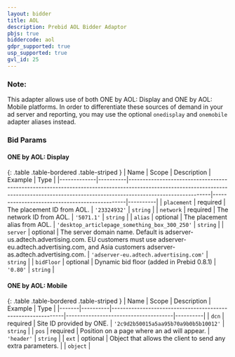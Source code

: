 ```yaml
---
layout: bidder
title: AOL
description: Prebid AOL Bidder Adaptor
pbjs: true
biddercode: aol
gdpr_supported: true
usp_supported: true
gvl_id: 25
---
```


### Note:
This adapter allows use of both ONE by AOL: Display and ONE by AOL: Mobile platforms. In order to differentiate these sources of demand in your ad server and reporting, you may use the optional `onedisplay` and `onemobile` adapter aliases instead.

### Bid Params

#### ONE by AOL: Display

{: .table .table-bordered .table-striped }
| Name        | Scope    | Description                                                                                                                                                                             | Example                                       | Type     |
|-------------|----------|-----------------------------------------------------------------------------------------------------------------------------------------------------------------------------------------|-----------------------------------------------|----------|
| `placement` | required | The placement ID from AOL.                                                                                                                                                              | `'23324932'`                                  | `string` |
| `network`   | required | The network ID from AOL.                                                                                                                                                                | `'5071.1'`                                    | `string` |
| `alias`     | optional | The placement alias from AOL.                                                                                                                                                           | `'desktop_articlepage_something_box_300_250'` | `string` |
| `server`    | optional | The server domain name. Default is adserver-us.adtech.advertising.com. EU customers must use adserver-eu.adtech.advertising.com, and Asia customers adserver-as.adtech.advertising.com. | `'adserver-eu.adtech.advertising.com'`        | `string` |
| `bidFloor`  | optional | Dynamic bid floor (added in Prebid 0.8.1)                                                                                                                                               | `'0.80'`                                      | `string` |

#### ONE by AOL: Mobile

{: .table .table-bordered .table-striped }
| Name  | Scope    | Description                                                 | Example                              | Type     |
|-------|----------|-------------------------------------------------------------|--------------------------------------|----------|
| `dcn` | required | Site ID provided by ONE.                                    | `'2c9d2b50015a5aa95b70a9b0b5b10012'` | `string` |
| `pos` | required | Position on a page where an ad will appear.                 | `'header'`                           | `string` |
| `ext` | optional | Object that allows the client to send any extra parameters. |                                      | `object` |
